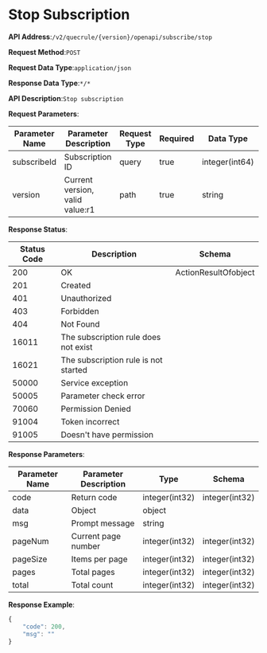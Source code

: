 # Stop Subscription


**API Address**:`/v2/quecrule/{version}/openapi/subscribe/stop`


**Request Method**:`POST`


**Request Data Type**:`application/json`


**Response Data Type**:`*/*`


**API Description**:`Stop subscription`


**Request Parameters**:


| Parameter Name | Parameter Description         | Request Type | Required | Data Type       | Schema |
| -------------- | ----------------------------- | ------------ | -------- | -------------- | ------ |
| subscribeId    | Subscription ID               | query        | true     | integer(int64) |        |
| version        | Current version, valid value:r1 | path       | true     | string         |        |


**Response Status**:


| Status Code | Description                         | Schema               |
| ----------- | ----------------------------------- | -------------------- |
| 200         | OK                                  | ActionResultOfobject |
| 201         | Created                             |                      |
| 401         | Unauthorized                        |                      |
| 403         | Forbidden                           |                      |
| 404         | Not Found                           |                      |
| 16011       | The subscription rule does not exist |                     |
| 16021       | The subscription rule is not started |                     |
| 50000       | Service exception                   |                      |
| 50005       | Parameter check error               |                      |
| 70060       | Permission Denied                   |                      |
| 91004       | Token incorrect                     |                      |
| 91005       | Doesn't have permission             |                      |


**Response Parameters**:


| Parameter Name | Parameter Description | Type           | Schema         |
| -------------- | --------------------- | -------------- | -------------- |
| code           | Return code           | integer(int32) | integer(int32) |
| data           | Object                | object         |                |
| msg            | Prompt message        | string         |                |
| pageNum        | Current page number   | integer(int32) | integer(int32) |
| pageSize       | Items per page        | integer(int32) | integer(int32) |
| pages          | Total pages           | integer(int32) | integer(int32) |
| total          | Total count           | integer(int32) | integer(int32) |


**Response Example**:
```javascript
{
	"code": 200,
	"msg": ""
}
```
